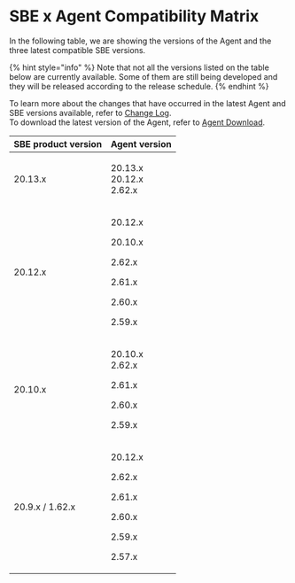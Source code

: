 # SBE x Agent Compatibility Matrix

In the following table, we are showing the versions of the Agent and the three latest compatible SBE versions.

{% hint style="info" %}
Note that not all the versions listed on the table below are currently available. Some of them are still being developed and they will be released according to the release schedule.
{% endhint %}

To learn more about the changes that have occurred in the latest Agent and SBE versions available, refer to [Change Log](../change-log/).\
To download the latest version of the Agent, refer to [Agent Download](agent-2.x-and-above-installation.md#agent-download).

| SBE product version | Agent version                                                                     |
| ------------------- | --------------------------------------------------------------------------------- |
| 20.13.x             | <p>20.13.x<br>20.12.x<br>2.62.x</p>                                               |
| 20.12.x             | <p>20.12.x</p><p>20.10.x</p><p>2.62.x</p><p>2.61.x</p><p>2.60.x</p><p>2.59.x</p>  |
| 20.10.x             | <p>20.10.x<br>2.62.x </p><p>2.61.x </p><p>2.60.x</p><p>2.59.x</p>                 |
| 20.9.x / 1.62.x     | <p>20.12.x</p><p>2.62.x </p><p>2.61.x </p><p>2.60.x</p><p>2.59.x</p><p>2.57.x</p> |
